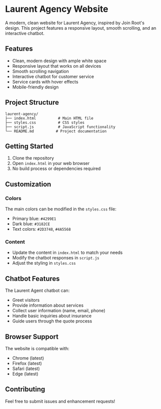# Laurent Agency Website

A modern, clean website for Laurent Agency, inspired by Join Root's design. This project features a responsive layout, smooth scrolling, and an interactive chatbot.

## Features

- Clean, modern design with ample white space
- Responsive layout that works on all devices
- Smooth scrolling navigation
- Interactive chatbot for customer service
- Service cards with hover effects
- Mobile-friendly design

## Project Structure

```
laurent-agency/
├── index.html          # Main HTML file
├── styles.css          # CSS styles
├── script.js           # JavaScript functionality
└── README.md          # Project documentation
```

## Getting Started

1. Clone the repository
2. Open `index.html` in your web browser
3. No build process or dependencies required

## Customization

### Colors
The main colors can be modified in the `styles.css` file:
- Primary blue: `#4299E1`
- Dark blue: `#3182CE`
- Text colors: `#2D3748`, `#4A5568`

### Content
- Update the content in `index.html` to match your needs
- Modify the chatbot responses in `script.js`
- Adjust the styling in `styles.css`

## Chatbot Features

The Laurent Agent chatbot can:
- Greet visitors
- Provide information about services
- Collect user information (name, email, phone)
- Handle basic inquiries about insurance
- Guide users through the quote process

## Browser Support

The website is compatible with:
- Chrome (latest)
- Firefox (latest)
- Safari (latest)
- Edge (latest)

## Contributing

Feel free to submit issues and enhancement requests! 